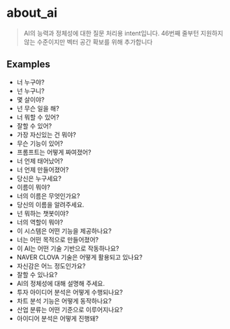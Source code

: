 # about_ai
> AI의 능력과 정체성에 대한 질문 처리용 intent입니다.
> 46번째 줄부턴 지원하지 않는 수준이지만 벡터 공간 확보를 위해 추가합니다

## Examples
- 너 누구야?
- 넌 누구니?
- 몇 살이야?
- 넌 무슨 일을 해?
- 너 뭐할 수 있어?
- 잘할 수 있어?
- 가장 자신있는 건 뭐야?
- 무슨 기능이 있어?
- 프롬프트는 어떻게 짜여졌어?
- 너 언제 태어났어?
- 너 언제 만들어졌어?
- 당신은 누구세요?
- 이름이 뭐야?
- 너의 이름은 무엇인가요?
- 당신의 이름을 알려주세요.
- 넌 뭐하는 챗봇이야?
- 너의 역할이 뭐야?
- 이 시스템은 어떤 기능을 제공하나요?
- 너는 어떤 목적으로 만들어졌어?
- 이 AI는 어떤 기술 기반으로 작동하나요?
- NAVER CLOVA 기술은 어떻게 활용되고 있나요?
- 자신감은 어느 정도인가요?
- 잘할 수 있나요?
- AI의 정체성에 대해 설명해 주세요.
- 투자 아이디어 분석은 어떻게 수행되나요?
- 차트 분석 기능은 어떻게 동작하나요?
- 산업 분류는 어떤 기준으로 이루어지나요?
- 아이디어 분석은 어떻게 진행돼?

